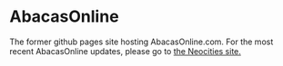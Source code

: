 # AbacasOnline
The former github pages site hosting AbacasOnline.com.
For the most recent AbacasOnline updates, please go to <a href="https://abacasonline.neocities.org">the Neocities site.</a>
